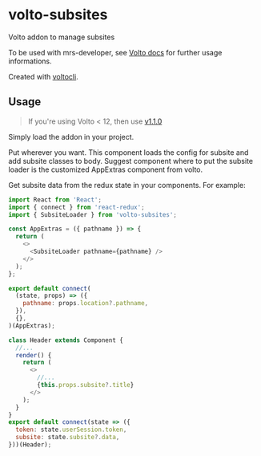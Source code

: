 # volto-subsites

Volto addon to manage subsites

To be used with mrs-developer, see [Volto docs](https://docs.voltocms.com/customizing/add-ons/) for further usage informations.

Created with [voltocli](https://github.com/nzambello/voltocli).

## Usage

> If you're using Volto < 12, then use [v1.1.0](https://github.com/collective/volto-dropdownmenu/tree/v1.1.0)

Simply load the addon in your project.

Put <SubsiteLoader pathname={this.props.pathname} /> wherever you want. This component loads the config for subsite and add subsite classes to body.
Suggest component where to put the subsite loader is the customized AppExtras component from volto.

Get subsite data from the redux state in your components. For example:

```js
import React from 'React';
import { connect } from 'react-redux';
import { SubsiteLoader } from 'volto-subsites';

const AppExtras = ({ pathname }) => {
  return (
    <>
      <SubsiteLoader pathname={pathname} />
    </>
  );
};

export default connect(
  (state, props) => ({
    pathname: props.location?.pathname,
  }),
  {},
)(AppExtras);
```

```js
class Header extends Component {
  //...
  render() {
    return (
      <>
        //...
        {this.props.subsite?.title}
      </>
    );
  }
}
export default connect(state => ({
  token: state.userSession.token,
  subsite: state.subsite?.data,
}))(Header);
```
